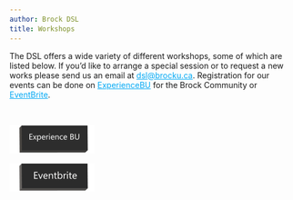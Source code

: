```yaml
---
author: Brock DSL
title: Workshops
---
```

       
        
<p>The DSL offers a wide variety of different workshops, some of which are listed below. If you’d like to arrange a special session or to request a new works please send us an email at <a href="mailto:dsl@brocku.ca" style="color:#03a9f4;">dsl@brocku.ca</a>. Registration for our events can be done on <a href="https://experiencebu.brocku.ca/organization/dsl" style="color:#03a9f4;">ExperienceBU</a> for the Brock Community or <a href="https://www.eventbrite.ca/o/brock-university-digital-scholarship-lab-21661627350" style="color:#03a9f4;">EventBrite</a>.</p>

</br>

<a href="https://experiencebu.brocku.ca/organization/dsl"><img src="https://github.com/BrockDSL/BrockDSL.github.io/blob/master/Images/EXBUbutton.png?raw=true" alt="EXBU Button"></a>

<a href="https://experiencebu.brocku.ca/organization/dsl"><img src="https://github.com/BrockDSL/BrockDSL.github.io/blob/master/Images/EventbriteButton.png?raw=true" alt="EXBU Button"></a>


